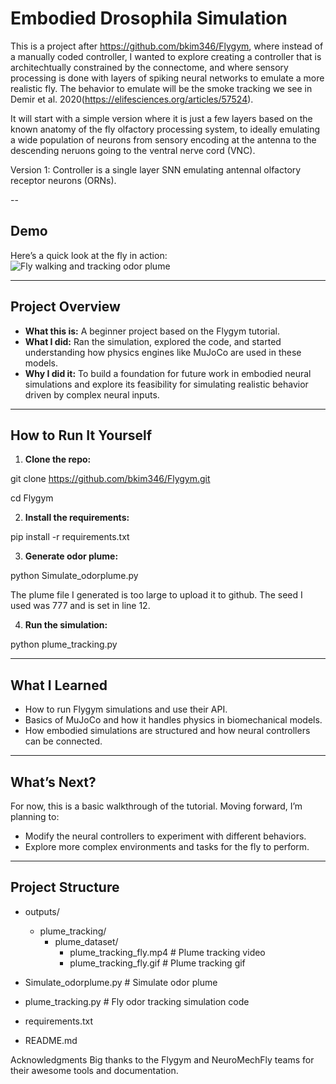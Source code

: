 #  Embodied Drosophila Simulation

This is a project after https://github.com/bkim346/Flygym, where instead of a manually coded controller, I wanted to explore creating a controller that is architechtually constrained by the connectome, and where sensory processing is done with layers of spiking neural networks to emulate a more realistic fly. The behavior to emulate will be the smoke tracking we see in  Demir et al. 2020(https://elifesciences.org/articles/57524). 

It will start with a simple version where it is just a few layers based on the known anatomy of the fly olfactory processing system, to ideally emulating a wide population of neurons from sensory encoding at the antenna to the descending neruons going to the ventral nerve cord (VNC).

Version 1: Controller is a single layer SNN emulating antennal olfactory receptor neurons (ORNs).


--

##  Demo

Here’s a quick look at the fly in action:  
![Fly walking and tracking odor plume](./outputs/plume_tracking/plume_dataset/plume_tracking_fly.gif)

---

## Project Overview

- **What this is:** A beginner project based on the Flygym tutorial.  
- **What I did:** Ran the simulation, explored the code, and started understanding how physics engines like MuJoCo are used in these models.  
- **Why I did it:** To build a foundation for future work in embodied neural simulations and explore its feasibility for simulating realistic behavior driven by complex neural inputs.

---

## How to Run It Yourself

1. **Clone the repo:**

git clone https://github.com/bkim346/Flygym.git

cd Flygym

2. **Install the requirements:**

pip install -r requirements.txt

3. **Generate odor plume:**

python Simulate_odorplume.py

The plume file I generated is too large to upload it to github. The seed I used was 777 and is set in line 12.

4. **Run the simulation:**

python plume_tracking.py


---

## What I Learned

- How to run Flygym simulations and use their API.
- Basics of MuJoCo and how it handles physics in biomechanical models.
- How embodied simulations are structured and how neural controllers can be connected.

---

## What’s Next?

For now, this is a basic walkthrough of the tutorial. Moving forward, I’m planning to:

- Modify the neural controllers to experiment with different behaviors.
- Explore more complex environments and tasks for the fly to perform.

---

## Project Structure

- outputs/
  - plume_tracking/
    - plume_dataset/        
      - plume_tracking_fly.mp4   # Plume tracking video 
      - plume_tracking_fly.gif   # Plume tracking gif

- Simulate_odorplume.py        # Simulate odor plume
- plume_tracking.py            # Fly odor tracking simulation code
- requirements.txt
- README.md

Acknowledgments
Big thanks to the Flygym and NeuroMechFly teams for their awesome tools and documentation.
